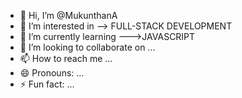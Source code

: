 - 👋 Hi, I’m @MukunthanA
- 👀 I’m interested in --> FULL-STACK DEVELOPMENT 
- 🌱 I’m currently learning --->JAVASCRIPT
- 💞️ I’m looking to collaborate on ...
- 📫 How to reach me ...
- 😄 Pronouns: ...
- ⚡ Fun fact: ...

<!---
MukunthanA/MukunthanA is a ✨ special ✨ repository because its `README.md` (this file) appears on your GitHub profile.
You can click the Preview link to take a look at your changes.
--->
